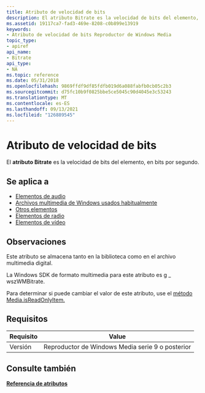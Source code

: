 ```yaml
---
title: Atributo de velocidad de bits
description: El atributo Bitrate es la velocidad de bits del elemento, en bits por segundo.
ms.assetid: 19117ca7-fad3-469e-8208-c0b899e13919
keywords:
- Atributo de velocidad de bits Reproductor de Windows Media
topic_type:
- apiref
api_name:
- Bitrate
api_type:
- NA
ms.topic: reference
ms.date: 05/31/2018
ms.openlocfilehash: 9869ffdf9df85fdfb019d6a088fabfb0cb05c2b3
ms.sourcegitcommit: d75fc10b9f0825bbe5ce5045c90d4045e3c53243
ms.translationtype: MT
ms.contentlocale: es-ES
ms.lasthandoff: 09/13/2021
ms.locfileid: "126889545"
---
```

# <a name="bitrate-attribute"></a>Atributo de velocidad de bits

El **atributo Bitrate** es la velocidad de bits del elemento, en bits por segundo.

## <a name="applies-to"></a>Se aplica a

-   [Elementos de audio](audio-item-attributes.md)
-   [Archivos multimedia de Windows usados habitualmente](commonly-used-windows-media-file-attributes.md)
-   [Otros elementos](other-item-attributes.md)
-   [Elementos de radio](radio-item-attributes.md)
-   [Elementos de vídeo](video-item-attributes.md)

## <a name="remarks"></a>Observaciones

Este atributo se almacena tanto en la biblioteca como en el archivo multimedia digital.

La Windows SDK de formato multimedia para este atributo es g \_ wszWMBitrate.

Para determinar si puede cambiar el valor de este atributo, use el [método Media.isReadOnlyItem.](media-isreadonlyitem.md)

## <a name="requirements"></a>Requisitos



| Requisito | Value |
|--------------------|---------------------------------------------------|
| Versión<br/> | Reproductor de Windows Media serie 9 o posterior<br/> |



## <a name="see-also"></a>Consulte también

<dl> <dt>

[**Referencia de atributos**](attribute-reference.md)
</dt> </dl>

 

 





